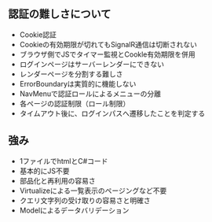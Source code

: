 ﻿## 認証の難しさについて
* Cookie認証
* Cookieの有効期限が切れてもSignalR通信は切断されない
* ブラウザ側でJSでタイマー監視とCookle有効期限を併用
* ログインページはサーバーレンダーにできない
* レンダーページを分割する難しさ
* ErrorBoundaryは実質的に機能しない
* NavMenuで認証ロールによるメニューの分離
* 各ページの認証制限（ロール制限）
* タイムアウト後に、ログインパスへ遷移したことを判定する


## 強み
* 1ファイルでhtmlとC#コード
* 基本的にJS不要
* 部品化と再利用の容易さ
* Virtualizeによる一覧表示のページングなど不要
* クエリ文字列の受け取りの容易さと明確さ
* Modelによるデータバリデーション


